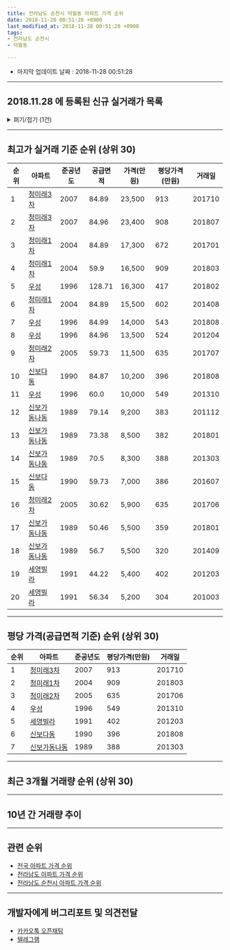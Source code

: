 ```yaml
---
title: 전라남도 순천시 덕월동 아파트 가격 순위
date: 2018-11-28 00:51:28 +0900
last_modified_at: 2018-11-28 00:51:28 +0900
tags:
- 전라남도 순천시
- 덕월동

---
```


* 마지막 업데이트 날짜 : 2018-11-28 00:51:28

---

## 2018.11.28 에 등록된 신규 실거래가 목록

<details>
<summary>펴기/접기 (1건)</summary>
<div markdown="1">

|아파트|준공년도|공급면적|가격(만원)|평당가격(만원)|거래일|
|---|---|---|---|---|---|
|[신보가동나동](https://search.naver.com/search.naver?query=%EC%A0%84%EB%9D%BC%EB%82%A8%EB%8F%84+%EC%88%9C%EC%B2%9C%EC%8B%9C+%EB%8D%95%EC%9B%94%EB%8F%99+%EC%8B%A0%EB%B3%B4%EA%B0%80%EB%8F%99%EB%82%98%EB%8F%99)|1989|50.46|4,300|281|<span style="color:red">201810</span>|


</div>
</details>

---

## 최고가 실거래 기준 순위 (상위 30)


|순위|아파트|준공년도|공급면적|가격(만원)|평당가격(만원)|거래일|
|---|---|---|---|---|---|---|
|1|[청미래3차](https://search.naver.com/search.naver?query=%EC%A0%84%EB%9D%BC%EB%82%A8%EB%8F%84+%EC%88%9C%EC%B2%9C%EC%8B%9C+%EB%8D%95%EC%9B%94%EB%8F%99+%EC%B2%AD%EB%AF%B8%EB%9E%983%EC%B0%A8)|2007|84.89|23,500|913|201710|
|2|[청미래3차](https://search.naver.com/search.naver?query=%EC%A0%84%EB%9D%BC%EB%82%A8%EB%8F%84+%EC%88%9C%EC%B2%9C%EC%8B%9C+%EB%8D%95%EC%9B%94%EB%8F%99+%EC%B2%AD%EB%AF%B8%EB%9E%983%EC%B0%A8)|2007|84.96|23,400|908|201807|
|3|[청미래1차](https://search.naver.com/search.naver?query=%EC%A0%84%EB%9D%BC%EB%82%A8%EB%8F%84+%EC%88%9C%EC%B2%9C%EC%8B%9C+%EB%8D%95%EC%9B%94%EB%8F%99+%EC%B2%AD%EB%AF%B8%EB%9E%981%EC%B0%A8)|2004|84.89|17,300|672|201701|
|4|[청미래1차](https://search.naver.com/search.naver?query=%EC%A0%84%EB%9D%BC%EB%82%A8%EB%8F%84+%EC%88%9C%EC%B2%9C%EC%8B%9C+%EB%8D%95%EC%9B%94%EB%8F%99+%EC%B2%AD%EB%AF%B8%EB%9E%981%EC%B0%A8)|2004|59.9|16,500|909|201803|
|5|[우성](https://search.naver.com/search.naver?query=%EC%A0%84%EB%9D%BC%EB%82%A8%EB%8F%84+%EC%88%9C%EC%B2%9C%EC%8B%9C+%EB%8D%95%EC%9B%94%EB%8F%99+%EC%9A%B0%EC%84%B1)|1996|128.71|16,300|417|201802|
|6|[청미래1차](https://search.naver.com/search.naver?query=%EC%A0%84%EB%9D%BC%EB%82%A8%EB%8F%84+%EC%88%9C%EC%B2%9C%EC%8B%9C+%EB%8D%95%EC%9B%94%EB%8F%99+%EC%B2%AD%EB%AF%B8%EB%9E%981%EC%B0%A8)|2004|84.89|15,500|602|201408|
|7|[우성](https://search.naver.com/search.naver?query=%EC%A0%84%EB%9D%BC%EB%82%A8%EB%8F%84+%EC%88%9C%EC%B2%9C%EC%8B%9C+%EB%8D%95%EC%9B%94%EB%8F%99+%EC%9A%B0%EC%84%B1)|1996|84.99|14,000|543|201808|
|8|[우성](https://search.naver.com/search.naver?query=%EC%A0%84%EB%9D%BC%EB%82%A8%EB%8F%84+%EC%88%9C%EC%B2%9C%EC%8B%9C+%EB%8D%95%EC%9B%94%EB%8F%99+%EC%9A%B0%EC%84%B1)|1996|84.96|13,500|524|201204|
|9|[청미래2차](https://search.naver.com/search.naver?query=%EC%A0%84%EB%9D%BC%EB%82%A8%EB%8F%84+%EC%88%9C%EC%B2%9C%EC%8B%9C+%EB%8D%95%EC%9B%94%EB%8F%99+%EC%B2%AD%EB%AF%B8%EB%9E%982%EC%B0%A8)|2005|59.73|11,500|635|201707|
|10|[신보다동](https://search.naver.com/search.naver?query=%EC%A0%84%EB%9D%BC%EB%82%A8%EB%8F%84+%EC%88%9C%EC%B2%9C%EC%8B%9C+%EB%8D%95%EC%9B%94%EB%8F%99+%EC%8B%A0%EB%B3%B4%EB%8B%A4%EB%8F%99)|1990|84.87|10,200|396|201808|
|11|[우성](https://search.naver.com/search.naver?query=%EC%A0%84%EB%9D%BC%EB%82%A8%EB%8F%84+%EC%88%9C%EC%B2%9C%EC%8B%9C+%EB%8D%95%EC%9B%94%EB%8F%99+%EC%9A%B0%EC%84%B1)|1996|60.0|10,000|549|201310|
|12|[신보가동나동](https://search.naver.com/search.naver?query=%EC%A0%84%EB%9D%BC%EB%82%A8%EB%8F%84+%EC%88%9C%EC%B2%9C%EC%8B%9C+%EB%8D%95%EC%9B%94%EB%8F%99+%EC%8B%A0%EB%B3%B4%EA%B0%80%EB%8F%99%EB%82%98%EB%8F%99)|1989|79.14|9,200|383|201112|
|13|[신보가동나동](https://search.naver.com/search.naver?query=%EC%A0%84%EB%9D%BC%EB%82%A8%EB%8F%84+%EC%88%9C%EC%B2%9C%EC%8B%9C+%EB%8D%95%EC%9B%94%EB%8F%99+%EC%8B%A0%EB%B3%B4%EA%B0%80%EB%8F%99%EB%82%98%EB%8F%99)|1989|73.38|8,500|382|201801|
|14|[신보가동나동](https://search.naver.com/search.naver?query=%EC%A0%84%EB%9D%BC%EB%82%A8%EB%8F%84+%EC%88%9C%EC%B2%9C%EC%8B%9C+%EB%8D%95%EC%9B%94%EB%8F%99+%EC%8B%A0%EB%B3%B4%EA%B0%80%EB%8F%99%EB%82%98%EB%8F%99)|1989|70.5|8,300|388|201303|
|15|[신보다동](https://search.naver.com/search.naver?query=%EC%A0%84%EB%9D%BC%EB%82%A8%EB%8F%84+%EC%88%9C%EC%B2%9C%EC%8B%9C+%EB%8D%95%EC%9B%94%EB%8F%99+%EC%8B%A0%EB%B3%B4%EB%8B%A4%EB%8F%99)|1990|59.73|7,000|386|201607|
|16|[청미래2차](https://search.naver.com/search.naver?query=%EC%A0%84%EB%9D%BC%EB%82%A8%EB%8F%84+%EC%88%9C%EC%B2%9C%EC%8B%9C+%EB%8D%95%EC%9B%94%EB%8F%99+%EC%B2%AD%EB%AF%B8%EB%9E%982%EC%B0%A8)|2005|30.62|5,900|635|201706|
|17|[신보가동나동](https://search.naver.com/search.naver?query=%EC%A0%84%EB%9D%BC%EB%82%A8%EB%8F%84+%EC%88%9C%EC%B2%9C%EC%8B%9C+%EB%8D%95%EC%9B%94%EB%8F%99+%EC%8B%A0%EB%B3%B4%EA%B0%80%EB%8F%99%EB%82%98%EB%8F%99)|1989|50.46|5,500|359|201801|
|18|[신보가동나동](https://search.naver.com/search.naver?query=%EC%A0%84%EB%9D%BC%EB%82%A8%EB%8F%84+%EC%88%9C%EC%B2%9C%EC%8B%9C+%EB%8D%95%EC%9B%94%EB%8F%99+%EC%8B%A0%EB%B3%B4%EA%B0%80%EB%8F%99%EB%82%98%EB%8F%99)|1989|56.7|5,500|320|201409|
|19|[세영빌라](https://search.naver.com/search.naver?query=%EC%A0%84%EB%9D%BC%EB%82%A8%EB%8F%84+%EC%88%9C%EC%B2%9C%EC%8B%9C+%EB%8D%95%EC%9B%94%EB%8F%99+%EC%84%B8%EC%98%81%EB%B9%8C%EB%9D%BC)|1991|44.22|5,400|402|201203|
|20|[세영빌라](https://search.naver.com/search.naver?query=%EC%A0%84%EB%9D%BC%EB%82%A8%EB%8F%84+%EC%88%9C%EC%B2%9C%EC%8B%9C+%EB%8D%95%EC%9B%94%EB%8F%99+%EC%84%B8%EC%98%81%EB%B9%8C%EB%9D%BC)|1991|56.34|5,200|304|201003|


---

## 평당 가격(공급면적 기준) 순위 (상위 30)


|순위|아파트|준공년도|평당가격(만원)|거래일|
|---|---|---|---|---|
|1|[청미래3차](https://search.naver.com/search.naver?query=%EC%A0%84%EB%9D%BC%EB%82%A8%EB%8F%84+%EC%88%9C%EC%B2%9C%EC%8B%9C+%EB%8D%95%EC%9B%94%EB%8F%99+%EC%B2%AD%EB%AF%B8%EB%9E%983%EC%B0%A8)|2007|913|201710|
|2|[청미래1차](https://search.naver.com/search.naver?query=%EC%A0%84%EB%9D%BC%EB%82%A8%EB%8F%84+%EC%88%9C%EC%B2%9C%EC%8B%9C+%EB%8D%95%EC%9B%94%EB%8F%99+%EC%B2%AD%EB%AF%B8%EB%9E%981%EC%B0%A8)|2004|909|201803|
|3|[청미래2차](https://search.naver.com/search.naver?query=%EC%A0%84%EB%9D%BC%EB%82%A8%EB%8F%84+%EC%88%9C%EC%B2%9C%EC%8B%9C+%EB%8D%95%EC%9B%94%EB%8F%99+%EC%B2%AD%EB%AF%B8%EB%9E%982%EC%B0%A8)|2005|635|201706|
|4|[우성](https://search.naver.com/search.naver?query=%EC%A0%84%EB%9D%BC%EB%82%A8%EB%8F%84+%EC%88%9C%EC%B2%9C%EC%8B%9C+%EB%8D%95%EC%9B%94%EB%8F%99+%EC%9A%B0%EC%84%B1)|1996|549|201310|
|5|[세영빌라](https://search.naver.com/search.naver?query=%EC%A0%84%EB%9D%BC%EB%82%A8%EB%8F%84+%EC%88%9C%EC%B2%9C%EC%8B%9C+%EB%8D%95%EC%9B%94%EB%8F%99+%EC%84%B8%EC%98%81%EB%B9%8C%EB%9D%BC)|1991|402|201203|
|6|[신보다동](https://search.naver.com/search.naver?query=%EC%A0%84%EB%9D%BC%EB%82%A8%EB%8F%84+%EC%88%9C%EC%B2%9C%EC%8B%9C+%EB%8D%95%EC%9B%94%EB%8F%99+%EC%8B%A0%EB%B3%B4%EB%8B%A4%EB%8F%99)|1990|396|201808|
|7|[신보가동나동](https://search.naver.com/search.naver?query=%EC%A0%84%EB%9D%BC%EB%82%A8%EB%8F%84+%EC%88%9C%EC%B2%9C%EC%8B%9C+%EB%8D%95%EC%9B%94%EB%8F%99+%EC%8B%A0%EB%B3%B4%EA%B0%80%EB%8F%99%EB%82%98%EB%8F%99)|1989|388|201303|


---

## 최근 3개월 거래량 순위 (상위 30)


<div style="width:100%;">
    <canvas id="deal_count_ranking" height="250"></canvas>
</div>


<script>
new Chart(document.getElementById("deal_count_ranking"), {
    type: 'horizontalBar',
    data: {
        labels: ['우성', '신보가동나동', '청미래2차'],
        datasets: [{
            label: '실거래 수',
            data: [7, 5, 1],
            borderColor: "rgba(255, 0, 128, 1)",
            backgroundColor: "rgba(255, 0, 128, 0.5)",
            fill: false,
        }]
    },
    options: {
        responsive: true,
        title: {
            display: true,
            text: '최근 3개월 거래량 순위'
        },
        tooltips: {
            mode: 'index',
            intersect: false,
            callbacks: {
                title: function(tooltipItems, data) {
                    return "실거래 수:";
                },
                label: function(tooltipItem, data) {
                    return data.labels[tooltipItem.index] + ": " + tooltipItem.xLabel;
                }
            }
        },
        hover: {
            mode: 'nearest',
            intersect: true
        },
        scales: {
            xAxes: [{
                display: true,
                scaleLabel: {
                    display: true,
                    labelString: '실거래 수'
                },
                ticks: {
                    suggestedMin: 0,
                }
            }],
            yAxes: [{
                display: true,
                ticks: {
                    autoSkip: false,
                    callback: function(value, index, values) {
                        if (value.length > 15)
                            return value.substr(0, 13) + "...";
                        else
                            return value;
                    }
                },
                scaleLabel: {
                    display: false,
                }
            }]
        }
    }
});

</script>


---

## 10년 간 거래량 추이


<div style="width:100%;">
    <canvas id="deal_progress" height="250"></canvas>
</div>

<script>
new Chart(document.getElementById("deal_progress"), {
    type: 'line',
    data: {
        labels: ['200811','200812','200901','200902','200903','200904','200905','200906','200907','200908','200909','200910','200911','200912','201001','201002','201003','201004','201005','201006','201007','201008','201009','201010','201011','201012','201101','201102','201103','201104','201105','201106','201107','201108','201109','201110','201111','201112','201201','201202','201203','201204','201205','201206','201207','201208','201209','201210','201211','201212','201301','201302','201303','201304','201305','201306','201307','201308','201309','201310','201311','201312','201401','201402','201403','201404','201405','201406','201407','201408','201409','201410','201411','201412','201501','201502','201503','201504','201505','201506','201507','201508','201509','201510','201511','201512','201601','201602','201603','201604','201605','201606','201607','201608','201609','201610','201611','201612','201701','201702','201703','201704','201705','201706','201707','201708','201709','201710','201711','201712','201801','201802','201803','201804','201805','201806','201807','201808','201809','201810','201811'],
        datasets: [{
            label: '실거래 수',
            pointRadius: 1,
            data: [3, 4, 2, 6, 52, 20, 11, 8, 4, 8, 5, 6, 13, 8, 9, 8, 5, 5, 7, 6, 2, 4, 4, 2, 6, 4, 4, 1, 10, 8, 5, 8, 2, 11, 7, 9, 5, 6, 1, 2, 8, 3, 4, 2, 1, 1, 7, 10, 4, 4, 4, 8, 5, 7, 3, 10, 5, 4, 4, 7, 3, 4, 5, 7, 5, 7, 2, 7, 5, 4, 7, 5, 4, 5, 9, 2, 6, 9, 3, 12, 12, 8, 6, 6, 2, 3, 7, 13, 10, 12, 6, 9, 13, 9, 7, 8, 8, 5, 12, 8, 8, 8, 7, 7, 8, 8, 10, 4, 4, 5, 10, 4, 13, 8, 9, 4, 7, 13, 6, 6, 1],
            borderColor: "rgba(255, 201, 14, 1)",
            backgroundColor: "rgba(255, 201, 14, 0.5)",
            fill: true,
        }]
    },
    options: {
        responsive: true,
        title: {
            display: true,
            text: '10년간 거래량 추이'
        },
        tooltips: {
            mode: 'index',
            intersect: false,
        },
        hover: {
            mode: 'nearest',
            intersect: true
        },
        scales: {
            xAxes: [{
                display: true,
                scaleLabel: {
                    display: true,
                    labelString: '년/월'
                }
            }],
            yAxes: [{
                display: true,
                ticks: {
                    suggestedMin: 0,
                },
                scaleLabel: {
                    display: true,
                    labelString: '실거래 수'
                }
            }]
        }
    }
});

</script>


---

## 관련 순위

- [전국 아파트 가격 순위](https://inasie.github.io/apt-ranking/전국)
- [전라남도 아파트 가격 순위](https://inasie.github.io/apt-ranking/전라남도)
- [전라남도 순천시 아파트 가격 순위](https://inasie.github.io/apt-ranking/전라남도-순천시)


---

## 개발자에게 버그리포트 및 의견전달

- [카카오톡 오픈채팅](https://open.kakao.com/o/gLJUAP4)
- [텔레그램](https://t.me/inasie)

